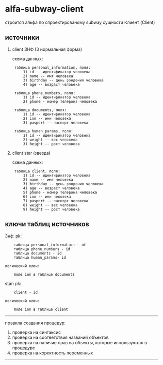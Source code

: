 # alfa-subway-client

строится альфа по спроектированому subway сущности Клиент (Client)

источники 
---
1) client 3НФ (3 нормальная форма)
    
    схема данных:

        таблица personal_information, поля:
            1) id -- идентификатор человека
            2) name -- имя человека
            3) birthday -- день рождения человека
            4) age -- возраст человека
        
        таблица phone_numbers, поля:
            1) id -- идентификатор человека
            2) phone - номер телефона человека

        таблица documents, поля:
            1) id -- идентификатор человека
            2) inn -- инн человека
            3) pasport -- паспорт человека

        таблица human_params, поля:
            1) id -- идентификатор человека
            2) weight -- вес человека 
            3) height -- рост человека


2) client star (звезда)
    
    схема данных:

        таблица client, поля:
            1) id -- идентификатор человека
            2) name -- имя человека
            3) birthday -- день рождения человека
            4) age -- возраст человека
            5) phone - номер телефона человека
            6) inn -- инн человека
            7) pasport -- паспорт человека
            8) weight -- вес человека 
            9) height -- рост человека


ключи таблиц источников
---
3нф:
    pk:

        таблица personal_information - id
        таблица phone_numbers - id
        таблица documents - id
        таблица human_params- id
    
    логический ключ:

        поле inn в таблице documents

star:
    pk:

        client - id

    логический ключ:

        поле inn в таблице client



------------------
правила создания процедур:
1) проверка на синтаксис
2) проверка на соответствия названий объектов
3) проверка на наличие прав на объекты, которые используются в процедуре
4) проверка на коректность переменных
------------------